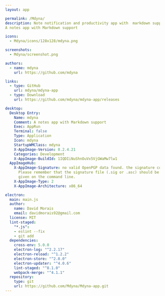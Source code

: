 ```yaml
---
layout: app

permalink: /Mdyna/
description: Note notification and productivity app with  markdown support
A notes app with Markdown support

icons:
  - Mdyna/icons/128x128/mdyna.png

screenshots:
  - Mdyna/screenshot.png

authors:
  - name: mdyna
    url: https://github.com/mdyna

links:
  - type: GitHub
    url: mdyna/mdyna-app
  - type: Download
    url: https://github.com/mdyna/mdyna-app/releases

desktop:
  Desktop Entry:
    Name: mdyna
    Comment: A notes app with Markdown support
    Exec: AppRun
    Terminal: false
    Type: Application
    Icon: mdyna
    StartupWMClass: mdyna
    X-AppImage-Version: 0.2.4.21
    Categories: Development
    X-AppImage-BuildId: 1IQDIiNuShnOuVx5VjGWaMw7lw1
  AppImageHub:
    X-AppImage-Signature: no valid OpenPGP data found. the signature could not be verified.
      Please remember that the signature file (.sig or .asc) should be the first file
      given on the command line.
    X-AppImage-Type: 2
    X-AppImage-Architecture: x86_64

electron:
  main: main.js
  author:
    name: David Morais
    email: davidmorais92@gmail.com
  license: MIT
  lint-staged:
    "*.js":
    - eslint --fix
    - git add
  dependencies:
    cross-env: 5.0.0
    electron-log: "^2.2.17"
    electron-reload: "^1.2.2"
    electron-store: "^2.0.0"
    electron-updater: "^4.0.6"
    lint-staged: "^8.1.0"
    webpack-merge: "^4.1.1"
  repository:
    type: git
    url: https://github.com/Mdyna/Mdyna-app.git
---
```

